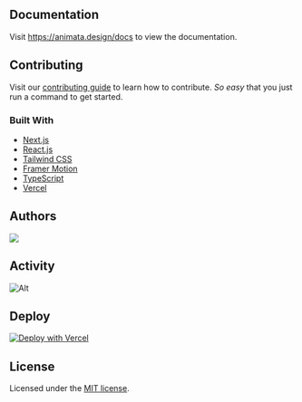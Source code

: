 ## Documentation

Visit https://animata.design/docs to view the documentation.

## Contributing

Visit our [contributing guide](https://github.com/codse/animata/blob/main/CONTRIBUTING.md) to learn how to contribute. _So easy_ that you just run a command to get started.

### Built With

- [Next.js](https://nextjs.org/?ref=animata.design)
- [React.js](https://reactjs.org/?ref=animata.design)
- [Tailwind CSS](https://tailwindcss.com/?ref=animata.design)
- [Framer Motion](https://www.framer.com/motion/?ref=animata.design)
- [TypeScript](https://www.typescriptlang.org/?ref=animata.design)
- [Vercel](https://vercel.com/?ref=animata.design)

## Authors

<a href="https://github.com/codse/animata/graphs/contributors">
  <img src="https://contrib.rocks/image?repo=codse/animata" />
</a>

## Activity

![Alt](https://repobeats.axiom.co/api/embed/e38b0585b184d8d9426620096bba5af194ccafde.svg "Repobeats analytics image")


## Deploy

[![Deploy with Vercel](https://vercel.com/button)](https://vercel.com/new/clone?repository-url=https%3A%2F%2Fgithub.com%2Fcodse%2Fanimata)


## License

Licensed under the [MIT license](https://github.com/codse/animata/blob/main/LICENSE.md).